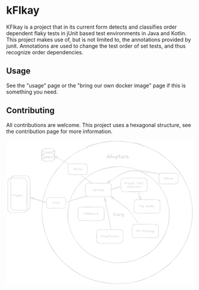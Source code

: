 # kFlkay

KFlkay is a project that in its current form detects and classifies order dependent flaky tests in jUnit based test 
environments in Java and Kotlin. This project makes use of, but is not limited to, the annotations provided by junit. 
Annotations are used to change the test order of set tests, and thus recognize order dependencies.

## Usage

See the "usage" page or the "bring our own docker image" page if this is something you need.

## Contributing

All contributions are welcome. This project uses a hexagonal structure, see the contribution page for more information.

![hexagonal structure](./assets/hexagonal.png)